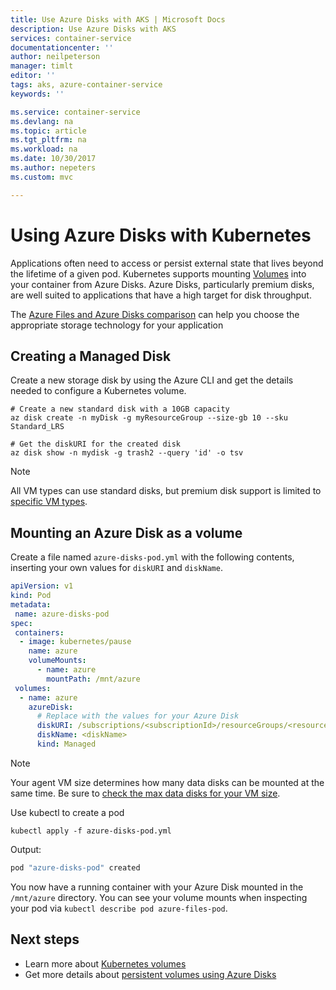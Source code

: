 ```yaml
---
title: Use Azure Disks with AKS | Microsoft Docs
description: Use Azure Disks with AKS
services: container-service
documentationcenter: ''
author: neilpeterson
manager: timlt
editor: ''
tags: aks, azure-container-service
keywords: ''

ms.service: container-service
ms.devlang: na
ms.topic: article
ms.tgt_pltfrm: na
ms.workload: na
ms.date: 10/30/2017
ms.author: nepeters
ms.custom: mvc

---
```


# Using Azure Disks with Kubernetes

Applications often need to access or persist external state that lives beyond the lifetime of a given pod. Kubernetes supports mounting [Volumes](https://kubernetes.io/docs/concepts/storage/volumes/) into your container from Azure Disks. Azure Disks, particularly premium disks, are well suited to applications that have a high target for disk throughput. 

The [Azure Files and Azure Disks comparison](/azure/storage/common/storage-decide-blobs-files-disks#comparison-files-and-disks) can help you choose the appropriate storage technology for your application

## Creating a Managed Disk

Create a new storage disk by using the Azure CLI and get the details needed to configure a Kubernetes volume.

```azurecli-interactive
# Create a new standard disk with a 10GB capacity
az disk create -n myDisk -g myResourceGroup --size-gb 10 --sku Standard_LRS

# Get the diskURI for the created disk
az disk show -n mydisk -g trash2 --query 'id' -o tsv
```

> [!NOTE]
> All VM types can use standard disks, but premium disk support is limited to [specific VM types](/azure/storage/common/storage-premium-storage#supported-vms).

## Mounting an Azure Disk as a volume

Create a file named `azure-disks-pod.yml` with the following contents, inserting your own values for `diskURI` and `diskName`.

```yaml
apiVersion: v1
kind: Pod
metadata:
 name: azure-disks-pod
spec:
 containers:
  - image: kubernetes/pause
    name: azure
    volumeMounts:
      - name: azure
        mountPath: /mnt/azure
 volumes:
  - name: azure
    azureDisk:
      # Replace with the values for your Azure Disk
      diskURI: /subscriptions/<subscriptionId>/resourceGroups/<resourceGroup>/providers/Microsoft.Compute/disks/<diskName>
      diskName: <diskName>
      kind: Managed
```

> [!NOTE]
> Your agent VM size determines how many data disks can be mounted at the same time. Be sure to [check the max data disks for your VM size](/azure/virtual-machines/linux/sizes-general).

Use kubectl to create a pod

```azurecli-interactive
kubectl apply -f azure-disks-pod.yml
```

Output:

```bash
pod "azure-disks-pod" created
```

You now have a running container with your Azure Disk mounted in the `/mnt/azure` directory. You can see your volume mounts when inspecting your pod via `kubectl describe pod azure-files-pod`.

## Next steps

* Learn more about [Kubernetes volumes](https://kubernetes.io/docs/concepts/storage/volumes)
* Get more details about [persistent volumes using Azure Disks](https://github.com/kubernetes/examples/tree/master/staging/volumes/azure_disk/claim)